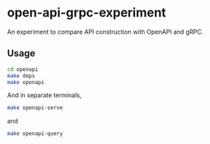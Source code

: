 open-api-grpc-experiment
========================

An experiment to compare API construction with OpenAPI and gRPC.

Usage
-----

```sh
cd openapi
make deps
make openapi
```

And in separate terminals,

```sh
make openapi-serve
```

and

```sh
make openapi-query
```
